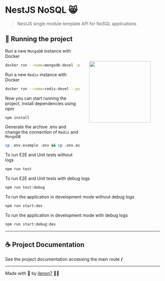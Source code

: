 # NestJS NoSQL 😸

> NestJS single module template API for NoSQL applications

<img src=".gitlab/box.png" width="200px" align="right" hspace="30px" vspace="100px">

## 🚀 Running the project

Run a new `MongoDB` instance with Docker

```bash
docker run --name=mongodb-devel -p 27017:27017 -e MONGO_INITDB_ROOT_USERNAME=root -e MONGO_INITDB_ROOT_PASSWORD=root -d mongo
```

Run a new `Redis` instance with Docker

```bash
docker run --name=redis-devel --publish=6379:6379 --hostname=redis --restart=on-failure --detach redis:latest
```

Now you can start running the project, install dependencies using npm

```bash
npm install
```

Generate the archive .env and change the connection of `Redis` and `MongoDB`

```bash
cp .env.example .env && cp .env.example .env.testing
```

To run E2E and Unit tests without logs

```bash
npm run test
```

To run E2E and Unit tests with debug logs

```bash
npm run test:debug
```

To run the application in development mode without debug logs

```bash
npm run start:dev
```

To run the application in development mode with debug logs

```bash
npm run start:debug:dev
```

---

## ☕ Project Documentation

See the project documentation accessing the main route **/**

---

Made with 🖤 by [jlenon7](https://github.com/jlenon7) 👨‍💻

